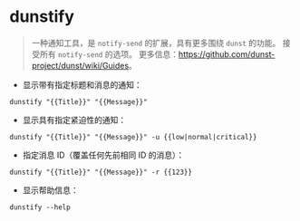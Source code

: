 # dunstify

> 一种通知工具，是 `notify-send` 的扩展，具有更多围绕 `dunst` 的功能。
> 接受所有 `notify-send` 的选项。
> 更多信息：<https://github.com/dunst-project/dunst/wiki/Guides>。

- 显示带有指定标题和消息的通知：

`dunstify "{{Title}}" "{{Message}}"`

- 显示具有指定紧迫性的通知：

`dunstify "{{Title}}" "{{Message}}" -u {{low|normal|critical}}`

- 指定消息 ID（覆盖任何先前相同 ID 的消息）：

`dunstify "{{Title}}" "{{Message}}" -r {{123}}`

- 显示帮助信息：

`dunstify --help`